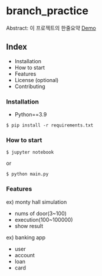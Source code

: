 # branch_practice

Abstract: 이 프로젝트의 한줄요약
[Demo](https://www.google.com)

## Index

- Installation
- How to start
- Features
- License
(optional)
- Contributing

### Installation

- Python==3.9

```shell
$ pip install -r requirements.txt
```

### How to start

```shell
$ jupyter notebook
```

or

```shell
$ python main.py
```

### Features

ex) monty hall simulation
- nums of door(3~100)
- execution(100~100000)
- show result

ex) banking app
- user
- account
- loan
- card


